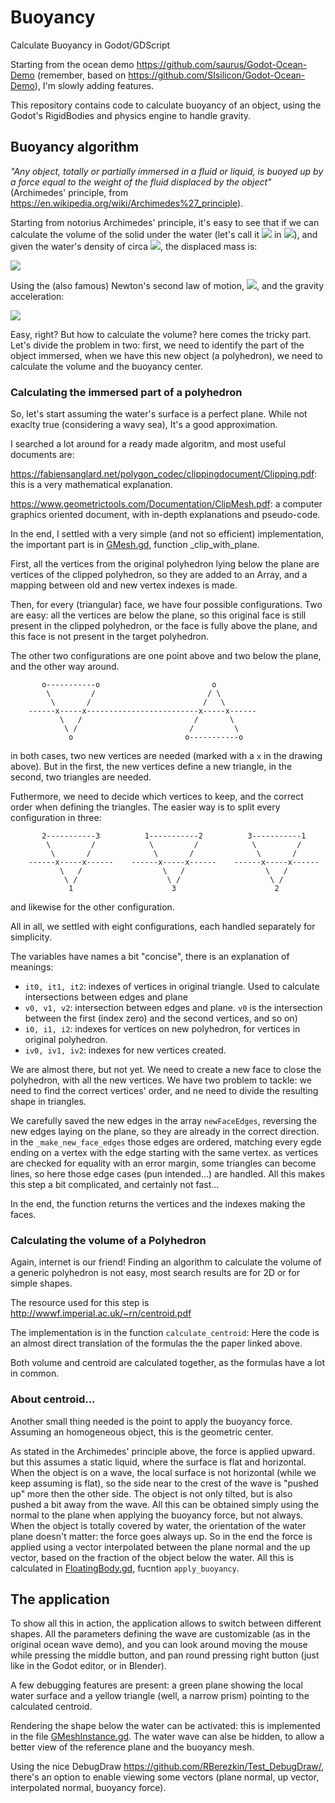 # Buoyancy
Calculate Buoyancy in Godot/GDScript

Starting from the ocean demo https://github.com/saurus/Godot-Ocean-Demo (remember, based on https://github.com/SIsilicon/Godot-Ocean-Demo), I'm slowly adding features.

This repository contains code to calculate buoyancy of an object, using the Godot's RigidBodies and physics engine to handle gravity.

## Buoyancy algorithm

_"Any object, totally or partially immersed in a fluid or liquid, is buoyed up by a force equal to the weight of the fluid displaced by the object"_ 
 (Archimedes' principle, from https://en.wikipedia.org/wiki/Archimedes%27_principle).

Starting from notorius Archimedes' principle, it's easy to see that if we can calculate the volume of the solid under the water (let's call it <img src="https://render.githubusercontent.com/render/math?math=V"> in <img src="https://render.githubusercontent.com/render/math?math=m^3">), and given the water's density of circa <img src="https://render.githubusercontent.com/render/math?math=1.000 \frac{kg}{m^3}">, the displaced mass is:

<img src="https://render.githubusercontent.com/render/math?math=1.000 \frac{kg}{m^3} \cdot V m^3 = 1.000 \cdot V kg">

Using the (also famous) Newton's second law of motion, <img src="https://render.githubusercontent.com/render/math?math=F = m \cdot a">, and the gravity acceleration:

<img src="https://render.githubusercontent.com/render/math?math=F =  1.000 \cdot V kg \cdot 9,8 \frac{m}{s^2} = 9.800 \cdot V N">

Easy, right? But how to calculate the volume? here comes the tricky part. Let's divide the problem in two: first, we need to identify the part of the object immersed, when we have this new object (a polyhedron), we need to calculate the volume and the buoyancy center. 

### Calculating the immersed part of a polyhedron

So, let's start assuming the water's surface is a perfect plane. While not exaclty true (considering a wavy sea), It's a good approximation.

I searched a lot around for a ready made algoritm, and most useful documents are:

https://fabiensanglard.net/polygon_codec/clippingdocument/Clipping.pdf: this is a very mathematical explanation.

https://www.geometrictools.com/Documentation/ClipMesh.pdf: a computer graphics oriented document, with in-depth explanations and pseudo-code.

In the end, I settled with a very simple (and not so efficient) implementation, the important part is in [GMesh.gd](./GMesh.gd), function _clip_with_plane.

First, all the vertices from the original polyhedron lying below the plane are vertices of the clipped polyhedron, so they are added to an Array, and a mapping between old and new vertex indexes is made.

Then, for every (triangular) face, we have four possible configurations. Two are easy: all the vertices are below the plane, so this original face is still present in the clipped polyhedron, or the face is fully above the plane, and this face is not present in the target polyhedron.

The other two configurations are one point above and two below the plane, and the other way around.

```
       o-----------o                         o
        \         /                         / \
         \       /                         /   \
    ------x-----x-------------------------x-----x------
           \   /                         /       \
            \ /                         /         \
             o                         o-----------o
```

in both cases, two new vertices are needed (marked with a `x` in the drawing above). But in the first, the new vertices define a new triangle, in the second, two triangles are needed.

Futhermore, we need to decide which vertices to keep, and the correct order when defining the triangles. The easier way is to split every configuration in three:

```
       2-----------3          1-----------2          3-----------1   
        \         /            \         /            \         /    
         \       /              \       /              \       /     
    ------x-----x------    ------x-----x------    ------x-----x------
           \   /                  \   /                  \   /       
            \ /                    \ /                    \ /        
             1                      3                      2         
```

and likewise for the other configuration.

All in all, we settled with eight configurations, each handled separately for simplicity.

The variables have names a bit "concise", there is an explanation of meanings:
- `it0, it1, it2`: indexes of vertices in original triangle. Used to calculate intersections between edges and plane
- `v0, v1, v2`: intersection between edges and plane. `v0` is the intersection between the first (index zero) and the second vertices, and so on)
- `i0, i1, i2`: indexes for vertices on new polyhedron, for vertices in original polyhedron. 
- `iv0, iv1, iv2`: indexes for new vertices created.

We are almost there, but not yet. We need to create a new face to close the polyhedron, with all the new vertices. We have two problem to tackle: we need to find the correct vertices' order, and ne need to divide the resulting shape in triangles. 

We carefully saved the new edges in the array `newFaceEdges`, reversing the new edges laying on the plane, so they are already in the correct direction. in the `_make_new_face_edges` those edges are ordered, matching every egde ending on a vertex with the edge starting with the same vertex. as vertices are checked for equality with an error margin, some triangles can become lines, so here those edge cases (pun intended...) are handled. All this makes this step a bit complicated, and certainly not fast...

In the end, the function returns the vertices and the indexes making the faces.


### Calculating the volume of a Polyhedron

Again, internet is our friend! Finding an algorithm to calculate the volume of a generic polyhedron is not easy, most search results are for 2D or for simple shapes.

The resource used for this step is http://wwwf.imperial.ac.uk/~rn/centroid.pdf

The implementation is in the function `calculate_centroid`: Here the code is an almost direct translation of the formulas the the paper linked above.

Both volume and centroid are calculated together, as the formulas have a lot in common.

### About centroid...

Another small thing needed is the point to apply the buoyancy force. Assuming an homogeneous object, this is the geometric center.

As stated in the Archimedes' principle above, the force is applied upward. but this assumes a static liquid, where the surface is flat and horizontal. 
When the object is on a wave, the local surface is not horizontal (while we keep assuming is flat), so the side near to the crest of the wave is 
"pushed up" more then the other side. The object is not only tilted, but is also pushed a bit away from the wave. All this can be obtained simply 
using the normal to the plane when applying the buoyancy force, but not always. When the object is totally covered by water, the orientation of the water
plane doesn't matter: the force goes always up. So in the end the force is applied using a vector interpolated between the plane normal and the up vector,
based on the fraction of the object below the water. All this is calculated in [FloatingBody.gd](./FloatingBody.gd), fucntion `apply_buoyancy`.

## The application

To show all this in action, the application allows to switch between different shapes. All the parameters defining the wave are customizable (as in the original ocean wave demo), and you can look around moving the mouse while pressing the middle button, and pan round pressing right button (just like in the Godot editor, or in Blender).

A few debugging features are present: a green plane showing the local water surface and a yellow triangle (well, a narrow prism) pointing to the calculated centroid.

Rendering the shape below the water can be activated: this is implemented in the file [GMeshInstance.gd](./GMeshInstance.gd). The water wave can alse be hidden, to allow a better view of the reference plane
and the buoyancy mesh. 

Using the nice DebugDraw https://github.com/RBerezkin/Test_DebugDraw/, there's an option to enable viewing some vectors (plane normal, up vector, interpolated normal, buoyancy force).


